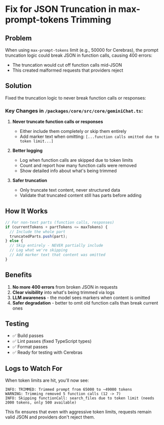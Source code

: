 # Fix for JSON Truncation in max-prompt-tokens Trimming

## Problem

When using `max-prompt-tokens` limit (e.g., 50000 for Cerebras), the prompt truncation logic could break JSON in function calls, causing 400 errors:

- The truncation would cut off function calls mid-JSON
- This created malformed requests that providers reject

## Solution

Fixed the truncation logic to never break function calls or responses:

### Key Changes in `/packages/core/src/core/geminiChat.ts`:

1. **Never truncate function calls or responses**
   - Either include them completely or skip them entirely
   - Add marker text when omitting: `[...function calls omitted due to token limit...]`

2. **Better logging**
   - Log when function calls are skipped due to token limits
   - Count and report how many function calls were removed
   - Show detailed info about what's being trimmed

3. **Safer truncation**
   - Only truncate text content, never structured data
   - Validate that truncated content still has parts before adding

## How It Works

```typescript
// For non-text parts (function calls, responses)
if (currentTokens + partTokens <= maxTokens) {
  // Include the whole part
  truncatedParts.push(part);
} else {
  // Skip entirely - NEVER partially include
  // Log what we're skipping
  // Add marker text that content was omitted
}
```

## Benefits

1. **No more 400 errors** from broken JSON in requests
2. **Clear visibility** into what's being trimmed via logs
3. **LLM awareness** - the model sees markers when content is omitted
4. **Safer degradation** - better to omit old function calls than break current ones

## Testing

- ✅ Build passes
- ✅ Lint passes (fixed TypeScript types)
- ✅ Format passes
- ✅ Ready for testing with Cerebras

## Logs to Watch For

When token limits are hit, you'll now see:

```
INFO: TRIMMED: Trimmed prompt from 65000 to ~49000 tokens
WARNING: Trimming removed 5 function calls (12 -> 7)
INFO: Skipping functionCall: search_files due to token limit (needs 2000 tokens, only 500 available)
```

This fix ensures that even with aggressive token limits, requests remain valid JSON and providers don't reject them.
